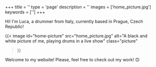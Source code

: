 +++
title = ''
type = 'page'
description = ''
images = ['home_picture.jpg']
keywords = ['']
+++

Hi! I'm Luca, a drummer from Italy, currently based in Prague, Czech Republic!


{{< image
    id="home-picture"
    src="home_picture.jpg"
    alt="A black and white picture of me, playing drums in a live show"
    class="picture"
>}}


Welcome to my website! Please, feel free to check out my work! 🙃
